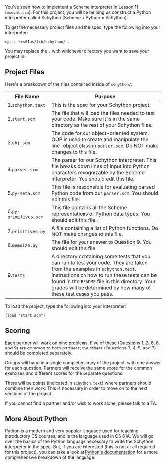 You've seen how to implement a Scheme interpreter in Lesson 11 (`mceval.scm`). For this project, you will be helping us construct a Python interpreter called Schython (Scheme + Python = Schython).

To get the necessary project files and the spec, type the following into your interpreter:

	cp -r ~cs61as/lib/schython/ .

You may replace the `.` with whichever directory you want to save your project in.

## Project Files

Here's a breakdown of the files contained inside of `schython/`:

<table class="table table-bordered table-striped">
<thead><tr>
    <th>File Name</th>
    <th>Purpose</th>
</tr></thead><tbody>
<tr>
    <td>1.<code>schython.text</code></td>
    <td>This is the spec for your Schython project.</td>
</tr>
<tr>
    <td>2.<code>start.scm</code></td>
    <td>The file that will load the files needed to test your code. Make sure it is in the same directory as the rest of your Schython files.</td>
</tr>
<tr>
    <td>3.<code>obj.scm</code></td>
    <td>The code for our object-oriented system. OOP is used to create and manipulate the line-object class in <code>parser.scm</code>. Do NOT make changes to this file.</td>
</tr>
<tr>
    <td>4.<code>parser.scm</code></td>
    <td>The parser for our Schython interpreter. This file breaks down lines of input into Python characters recognizable by the Scheme interpreter. You should edit this file.</td>
</tr>
<tr>
    <td>5.<code>py-meta.scm</code></td>
    <td>This file is responsible for evaluating parsed Python code from our <code>parser.scm</code>. You should edit this file.</td>
</tr>
<tr>
    <td>6.<code>py-primitives.scm</code></td>
    <td>This file contains all the Scheme representations of Python data types. You should edit this file.</td>
</tr>
<tr>
    <td>7.<code>primitives.py</code></td>
    <td>A file containing a list of Python functions. Do NOT make changes to this file.</td>
</tr>
<tr>
    <td>8.<code>memoize.py</code></td>
    <td>The file for your answer to Question 9. You should edit this file.</td>
</tr>
<tr>
    <td>9.<code>tests</code></td>
    <td>A directory containing some tests that you can run to test your code. They are taken from the examples in <code>schython.text</code>. Instructions on how to run these tests can be found in the <code>README</code> file in this directory. Your grades will be determined by how many of these test cases you pass. </td>
</tr>
</tbody>
</table>

To load the project, type the following into your interpreter:

	(load "start.scm")

## Scoring

Each partner will work on nine problems. Five of these (Questions 1, 2, 6, 8, and 9) are common to both partners; the others (Questions 3, 4, 5, and 7) should be completed separately.

Groups will hand in a single completed copy of the project, with one answer for each question. Partners will receive the same score for the common exercises and different scores for the separate questions.

There will be points (indicated in `schython.text`) where partners should combine their work. This is necessary in order to move on to the next sections of the project.

If you cannot find a partner and/or wish to work alone, please talk to a TA.

## More About Python 

Python is a modern and very popular language used for teaching introductory CS courses, and is the language used in CS 61A. We will go over the basics of the Python language necessary to write the Schython interpreter in the spec. But, if you are interested (this is not at all required for this project), you can take a look at [Python's documentation](https://docs.python.org/3/tutorial/index.html) for a more comprehensive breakdown of the language.